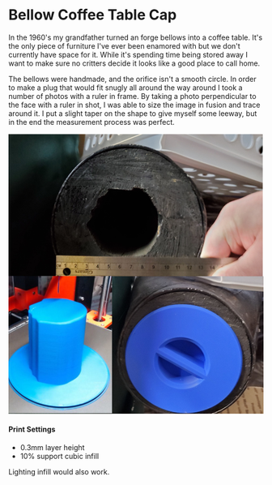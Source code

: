 # Bellow Coffee Table Cap

In the 1960's my grandfather turned an forge bellows into a coffee table. It's the only piece of furniture I've ever been enamored with but we don't currently have space for it. While it's spending time being stored away I want to make sure no critters decide it looks like a good place to call home.

The bellows were handmade, and the orifice isn't a smooth circle. In order to make a plug that would fit snugly all around the way around I took a number of photos with a ruler in frame. By taking a photo perpendicular to the face with a ruler in shot, I was able to size the image in fusion and trace around it. I put a slight taper on the shape to give myself some leeway, but in the end the measurement process was perfect.

![Collage: Measuring the hole, the plug on the print bed, and the plug in place](images/triple.jpg)

#### Print Settings

* 0.3mm layer height
* 10% support cubic infill

Lighting infill would also work.
